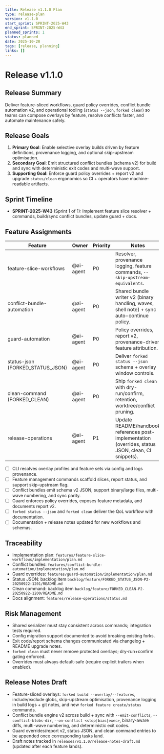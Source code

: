 ```yaml
---
title: Release v1.1.0 Plan
type: release-plan
version: v1.1.0
start_sprint: SPRINT-2025-W43
end_sprint: SPRINT-2025-W43
planned_sprints: 1
status: planned
date: 2025-10-20
tags: [release, planning]
links: []
---
```


# Release v1.1.0

## Release Summary
Deliver feature-sliced workflows, guard policy overrides, conflict bundle automation v2, and operational tooling (`status --json`, `forked clean`) so teams can compose overlays by feature, resolve conflicts faster, and automate maintenance safely.

## Release Goals
1. **Primary Goal**: Enable selective overlay builds driven by feature definitions, provenance logging, and optional skip-upstream optimisation.
2. **Secondary Goal**: Emit structured conflict bundles (schema v2) for build and sync with deterministic exit codes and multi-wave support.
3. **Supporting Goal**: Enforce guard policy overrides + report v2 and upgrade `status/clean` ergonomics so CI + operators have machine-readable artifacts.

## Sprint Timeline
- **SPRINT-2025-W43** (Sprint 1 of 1): Implement feature slice resolver + commands, build/sync conflict bundles, update guard + docs.

## Feature Assignments
| Feature | Owner | Priority | Notes |
|---------|-------|----------|-------|
| feature-slice-workflows | @ai-agent | P0 | Resolver, provenance logging, feature commands, `--skip-upstream-equivalents`. |
| conflict-bundle-automation | @ai-agent | P0 | Shared bundle writer v2 (binary handling, waves, shell note) + sync auto-continue policy. |
| guard-automation | @ai-agent | P0 | Policy overrides, report v2, provenance-driven feature attribution. |
| status-json (FORKED_STATUS_JSON) | @ai-agent | P0 | Deliver `forked status --json` schema + overlay window controls. |
| clean-command (FORKED_CLEAN) | @ai-agent | P0 | Ship `forked clean` with dry-run/confirm, retention, worktree/conflict pruning. |
| release-operations | @ai-agent | P1 | Update README/handbook references post-implementation (overrides, status JSON, clean, CI snippets). |

- [ ] CLI resolves overlay profiles and feature sets via config and logs provenance.
- [ ] Feature management commands scaffold slices, report status, and support skip-upstream flag.
- [ ] Conflict bundles emit schema v2 JSON, support binary/large files, multi-wave numbering, and sync parity.
- [ ] Guard enforces policy overrides, exposes feature metadata, and documents report v2.
- [ ] `forked status --json` and `forked clean` deliver the QoL workflow with documentation.
- [ ] Documentation + release notes updated for new workflows and schemas.

## Traceability
- Implementation plan: `features/feature-slice-workflows/implementation/plan.md`
- Conflict bundles: `features/conflict-bundle-automation/implementation/plan.md`
- Guard overrides: `features/guard-automation/implementation/plan.md`
- Status JSON: backlog item `backlog/feature/FORKED_STATUS_JSON-P2-20250922-1201/README.md`
- Clean command: backlog item `backlog/feature/FORKED_CLEAN-P2-20250922-1200/README.md`
- Docs alignment: `features/release-operations/status.md`

## Risk Management
- Shared serializer must stay consistent across commands; integration tests required.
- Config migration support documented to avoid breaking existing forks.
- Exit code/report schema changes communicated via changelog + README upgrade notes.
- `forked clean` must never remove protected overlays; dry-run+confirm gating enforced.
- Overrides must always default-safe (require explicit trailers when enabled).

## Release Notes Draft
- Feature-sliced overlays: `forked build --overlay/--features`, include/exclude globs, skip-upstream optimisation, provenance logging in build logs + git notes, and new `forked feature create/status` commands.
- Conflict bundle engine v2 across build + sync with `--emit-conflicts`, `--conflict-blobs-dir`, `--on-conflict <stop|bias|exec>`, binary-aware diffs, multi-wave numbering, and deterministic exit codes.
- Guard overrides/report v2, status JSON, and clean command entries to be appended once corresponding tasks land.
- Draft notes tracked in `releases/v1.1.0/release-notes-draft.md` (updated after each feature lands).
